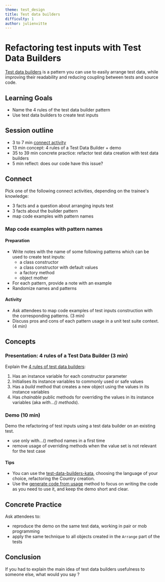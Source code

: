 ```yaml
---
theme: test_design
title: Test data builders
difficulty: 1
author: julienvitte
---
```


# Refactoring test inputs with Test Data Builders

[Test data builders](http://www.natpryce.com/articles/000714.html) is a pattern you can use to easily arrange test data, 
while improving their readability and reducing coupling between tests and source code. 

## Learning Goals

- Name the 4 rules of the test data builder pattern
- Use test data builders to create test inputs

## Session outline

* 3 to 7 min [connect activity](#connect)
* 13 min concept: 4 rules of a Test Data Builder + demo
* 35 to 39 min concrete practice: refactor test data creation with test data builders  
* 5 min reflect: does our code have this issue?

## Connect
Pick one of the following connect activities, depending on the trainee's knowledge:
- 3 facts and a question about arranging inputs test
- 3 facts about the builder pattern
- map code examples with pattern names

### Map code examples with pattern names

#### Preparation

- Write notes with the name of some following patterns which can be used to create test inputs: 
  - a class constructor
  - a class constructor with default values
  - a factory method
  - object mother
- For each pattern, provide a note with an example
- Randomize names and patterns

#### Activity
- Ask attendees to map code examples of test inputs construction with the corresponding patterns. (3 min)
- Discuss pros and cons of each pattern usage in a unit test suite context. (4 min)

## Concepts

### Presentation: 4 rules of a Test Data Builder (3 min)
Explain the [4 rules of test data builders](http://www.natpryce.com/articles/000714.html):
1. Has an instance variable for each constructor parameter
2. Initialises its instance variables to commonly used or safe values
3. Has a *build* method that creates a new object using the values in its instance variables
4. Has *chainable* public methods for overriding the values in its instance variables (aka *with...() methods*).

### Demo (10 min)
Demo the refactoring of test inputs using a test data builder on an existing test.
- use only with...() method names in a first time
- remove usage of overriding methods when the value set is not relevant for the test case

#### Tips
- You can use the [test-data-builders-kata](https://github.com/katalogs/test-data-builders-kata), choosing the language of your choice, refactoring the Country creation.
- Use the [generate code from usage](https://xtrem-tdd.netlify.app/Flavours/generate-code-from-usage) method to focus on writing the code as you need to use it, and keep the demo short and clear.

## Concrete Practice

Ask attendees to:
- reproduce the demo on the same test data, working in pair or mob programming
- apply the same technique to all objects created in the `Arrange` part of the tests

## Conclusion
If you had to explain the main idea of test data builders usefulness to someone else, what would you say ?
